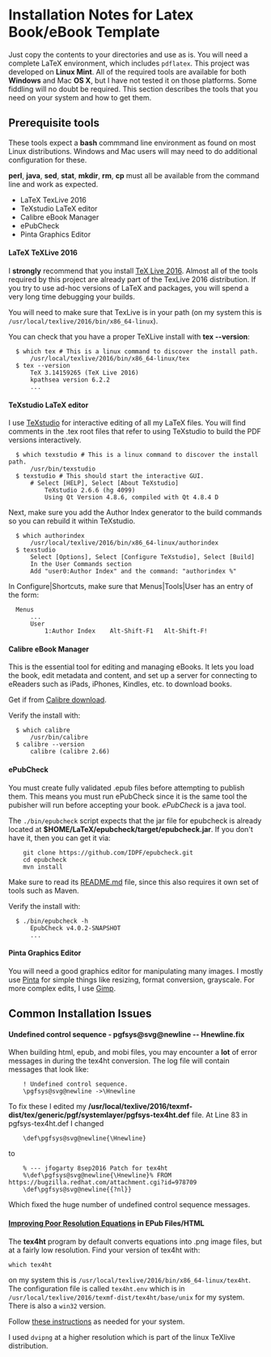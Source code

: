 Installation Notes for Latex Book/eBook Template
================================================

Just copy the contents to your directories and use as is. You will need a
complete LaTeX environment, which includes `pdflatex`. This project was
developed on **Linux Mint**. All of the required tools are available for
both **Windows** and Mac **OS X**, but I have not tested it on those platforms.
Some fiddling will no doubt be required. This section describes the tools
that you need on your system and how to get them.

## Prerequisite tools

These tools expect a **bash** commmand line environment as found on most
Linux distributions. Windows and Mac users will may need to do additional
configuration for these.

**perl**, **java**, **sed**, **stat**, **mkdir**, **rm**, **cp** 
must all be available from the command line and work as expected.

- LaTeX TexLive 2016
- TeXstudio LaTeX editor
- Calibre eBook Manager
- ePubCheck
- Pinta Graphics Editor

#### LaTeX TeXLive 2016

 I **strongly** recommend
that you install [TeX Live 2016](https://www.tug.org/texlive/doc/texlive-en/texlive-en.html).
Almost all of the tools required by this project are already part of the 
TexLive 2016 distribution. If you try to use ad-hoc versions of LaTeX 
and packages, you will spend a very long time debugging your builds.

You will need to make sure that TexLive is in your path (on my system
this is `/usr/local/texlive/2016/bin/x86_64-linux`).

You can check that you have a proper TeXLive install with **tex --version**:

```
  $ which tex # This is a linux command to discover the install path.
      /usr/local/texlive/2016/bin/x86_64-linux/tex
  $ tex --version
      TeX 3.14159265 (TeX Live 2016)
      kpathsea version 6.2.2
      ...

```

#### TeXstudio LaTeX editor

I use [TeXstudio](http://www.texstudio.org/) for interactive editing of all my LaTeX files.
You will find comments in the .tex root files that refer to using TeXstudio to
build the PDF versions interactively.

```
  $ which texstudio # This is a linux command to discover the install path.
      /usr/bin/texstudio
  $ texstudio # This should start the interactive GUI.
      # Select [HELP], Select [About TeXstudio]
          TeXstudio 2.6.6 (hg 4099)
          Using Qt Version 4.8.6, compiled with Qt 4.8.4 D
```

Next, make sure you add the Author Index generator to the build commands so
you can rebuild it within TeXstudio.

```
  $ which authorindex
      /usr/local/texlive/2016/bin/x86_64-linux/authorindex
  $ texstudio 
      Select [Options], Select [Configure TeXstudio], Select [Build]
      In the User Commands section
      Add "user0:Author Index" and the command: "authorindex %"
```

In Configure|Shortcuts, make sure that Menus|Tools|User has an entry of the form:

```
  Menus
      ...
      User
          1:Author Index    Alt-Shift-F1   Alt-Shift-F!
```

#### Calibre eBook Manager

This is the essential tool for editing and managing eBooks. It lets you load
the book, edit metadata and content, and set up a server for connecting to
eReaders such as iPads, iPhones, Kindles, etc. to download books.

Get if from [Calibre download](http://calibre-ebook.com/download).

Verify the install with:

```
  $ which calibre
      /usr/bin/calibre
  $ calibre --version
      calibre (calibre 2.66)
```

#### ePubCheck

You must create fully validated .epub files before attempting to publish
them. This means you must run ePubCheck since it is the same tool the pubisher
will run before accepting your book. *ePubCheck* is a java tool. 

The `./bin/epubcheck` script expects that the jar file for epubcheck is
already located at **$HOME/LaTeX/epubcheck/target/epubcheck.jar**. If you
don't have it, then you can get it via:

```
    git clone https://github.com/IDPF/epubcheck.git
    cd epubcheck
    mvn install    
```
Make sure to read its [README.md](https://github.com/IDPF/epubcheck/blob/master/README.md) file, since this also requires it own set 
of tools such as Maven.

Verify the install with:

```
  $ ./bin/epubcheck -h
      EpubCheck v4.0.2-SNAPSHOT
      ... 
```

#### Pinta Graphics Editor

You will need a good graphics editor for manipulating many images. I mostly
use [Pinta](https://pinta-project.com/pintaproject/pinta/) for simple things
like resizing, format conversion, grayscale. For more complex edits, I use
[Gimp](https://www.gimp.org/).


## Common Installation Issues

#### Undefined control sequence - pgfsys@svg@newline -- Hnewline.fix

When building html, epub, and mobi files, you may encounter a **lot** of
error messages in during the tex4ht conversion. The log file will contain
messages that look like:

```
	! Undefined control sequence.
	\pgfsys@svg@newline ->\Hnewline 
``` 

To fix these I edited my
**/usr/local/texlive/2016/texmf-dist/tex/generic/pgf/systemlayer/pgfsys-tex4ht.def** file. 
At Line 83 in pgfsys-tex4ht.def I changed

```
	\def\pgfsys@svg@newline{\Hnewline}
```
to
```
	% --- jfogarty 8sep2016 Patch for tex4ht
	%\def\pgfsys@svg@newline{\Hnewline}% FROM https://bugzilla.redhat.com/attachment.cgi?id=978709
	\def\pgfsys@svg@newline{{?nl}}
```
Which fixed the huge number of undefined control sequence messages.

#### [Improving Poor Resolution Equations](http://tex.stackexchange.com/questions/43772/latex-xhtml-with-tex4ht-bad-quality-images-of-equations) in EPub Files/HTML

The **tex4ht** program by default converts equations into .png image files,
but at a fairly low resolution. Find your version of tex4ht with:

```
which tex4ht
```

on my system this is `/usr/local/texlive/2016/bin/x86_64-linux/tex4ht`.
The configuration file is called `tex4ht.env` which is in 
`/usr/local/texlive/2016/texmf-dist/tex4ht/base/unix` for my system.
There is also a `win32` version.  

Follow [these instructions](http://tex.stackexchange.com/questions/43772/latex-xhtml-with-tex4ht-bad-quality-images-of-equations) as needed for your system.

I used `dvipng` at a higher resolution which is part of the linux TeXlive
distribution.
